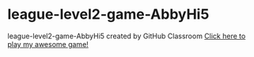 # league-level2-game-AbbyHi5
league-level2-game-AbbyHi5 created by GitHub Classroom
<a href="https://github.com/League-level2-student/league-level2-game-AbbyHi5/blob/master/source/SpaceEvaders.jar?raw=true">Click here to play my awesome game!</a>
